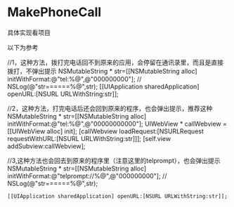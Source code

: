 # MakePhoneCall


具体实现看项目

以下为参考

//1，这种方法，拨打完电话回不到原来的应用，会停留在通讯录里，而且是直接拨打，不弹出提示
  NSMutableString * str=[[NSMutableString alloc] initWithFormat:@"tel:%@",@"000000000"];
    //            NSLog(@"str======%@",str);
    [[UIApplication sharedApplication] openURL:[NSURL URLWithString:str]];




//2，这种方法，打完电话后还会回到原来的程序，也会弹出提示，推荐这种
NSMutableString * str=[[NSMutableString alloc] initWithFormat:@"tel:%@",@"00000000000"];
    UIWebView * callWebview = [[UIWebView alloc] init];
    [callWebview loadRequest:[NSURLRequest requestWithURL:[NSURL URLWithString:str]]];
    [self.view addSubview:callWebview];




//3,这种方法也会回去到原来的程序里（注意这里的telprompt），也会弹出提示
NSMutableString * str=[[NSMutableString alloc] initWithFormat:@"telprompt://%@",@"000000000"];
    //            NSLog(@"str======%@",str);
    
    [[UIApplication sharedApplication] openURL:[NSURL URLWithString:str]];
    
    
    
